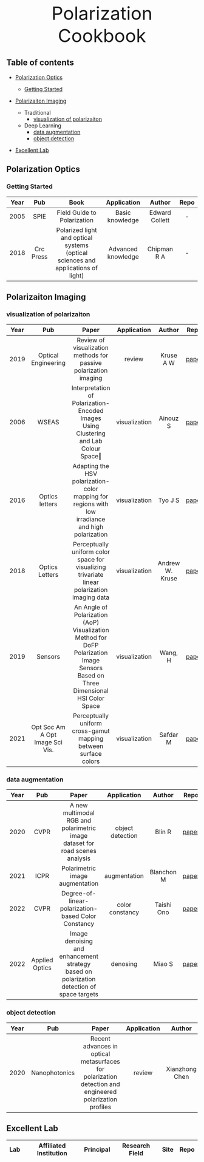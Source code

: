 
<div align='center'>
    <font size='16'>Polarization Cookbook</font>
</div>

## Table of contents
- [Polarization Optics](#polarization-optics)
    - [Getting Started](#getting-started)
    <!-- - [Paper](#paper) -->
- [Polarizaiton Imaging](#polarizaiton-imaging)
    - Traditional
        - [visualization of polarizaiton](#visualization-of-polarizaiton)
    - Deep Learning
        - [data augmentation](#data-augmentation)
        - [object detection](#object-detection)
    
- [Excellent Lab](#excellent-lab)

## Polarization Optics
### Getting Started
| Year | Pub | Book | Application | Author| Repo |
|:---:|:---:|:---:|:---:|:---:|:---:|
|2005|SPIE|Field Guide to Polarization|Basic knowledge|Edward Collett| - |
|2018|Crc Press|Polarized light and optical systems (optical sciences and applications of light)|Advanced knowledge|Chipman R A| - |

<!-- 
### Paper

| Year | Pub | Paper | Application | Author| Repo |
|:---:|:---:|:---:|:---:|:---:|:---:|
 -->


## Polarizaiton Imaging
### visualization of polarizaiton
| Year | Pub | Paper | Application | Author| Repo |
|:---:|:---:|:---:|:---:|:---:|:---:|
| 2019|Optical Engineering|Review of visualization methods for passive polarization imaging|review|Kruse A W|[paper](https://www.spiedigitallibrary.org/journals/optical-engineering/volume-58/issue-8/082414/Review-of-visualization-methods-for-passive-polarization-imaging/10.1117/1.OE.58.8.082414.full)|
| 2006 | WSEAS | Interpretation of Polarization-Encoded Images Using Clustering and Lab Colour Space‖ |visualization | Ainouz S | [paper](https://www.researchgate.net/profile/Jihad-Zallat/publication/229044390_Interpretation_of_Polarization-Encoded_Images_Using_Clustering_and_Lab_Colour_Space/links/58a43e34aca27206d972fe6f/Interpretation-of-Polarization-Encoded-Images-Using-Clustering-and-Lab-Colour-Space.pdf) |
| 2016| Optics letters | Adapting the HSV polarization-color mapping for regions with low irradiance and high polarization | visualization | Tyo J S | [paper](https://opg.optica.org/ol/viewmedia.cfm?uri=ol-41-20-4759&seq=0&html=true) |
| 2018 | Optics Letters | Perceptually uniform color space for visualizing trivariate linear polarization imaging data | visualization | Andrew W. Kruse | [paper](https://www.researchgate.net/publication/325179387_Perceptually_uniform_color_space_for_visualizing_trivariate_linear_polarization_imaging_data/link/5f31ec56a6fdcccc43beef63/download) |
| 2019 | Sensors | An Angle of Polarization (AoP) Visualization Method for DoFP Polarization Image Sensors Based on Three Dimensional HSI Color Space | visualization | Wang, H | [paper](https://www.mdpi.com/1424-8220/19/7/1713) | 
| 2021 | Opt Soc Am A Opt Image Sci Vis. | Perceptually uniform cross-gamut mapping between surface colors | visualization | Safdar M | [paper](https://opg.optica.org/josaa/abstract.cfm?uri=josaa-38-1-140) |

###  data augmentation
| Year | Pub | Paper | Application | Author| Repo |
|:---:|:---:|:---:|:---:|:---:|:---:|
| 2020 | CVPR |  A new multimodal RGB and polarimetric image dataset for road scenes analysis | object detection | Blin R | [paper](https://openaccess.thecvf.com/content_CVPRW_2020/papers/w14/Blin_A_New_Multimodal_RGB_and_Polarimetric_Image_Dataset_for_Road_CVPRW_2020_paper.pdf)|
| 2021 | ICPR | Polarimetric image augmentation | augmentation | Blanchon M | [paper](https://arxiv.org/abs/2005.11044) | 
| 2022 | CVPR | Degree-of-linear-polarization-based Color Constancy|color constancy | Taishi Ono | [paper](https://openaccess.thecvf.com/content/CVPR2022/papers/Ono_Degree-of-Linear-Polarization-Based_Color_Constancy_CVPR_2022_paper.pdf) |
| 2022 | Applied Optics | Image denoising and enhancement strategy based on polarization detection of space targets | denosing | Miao S | [paper](https://opg.optica.org/ao/abstract.cfm?uri=ao-61-4-904)| 


### object detection
| Year | Pub | Paper | Application | Author| Repo |
|:---:|:---:|:---:|:---:|:---:|:---:|
| 2020 | Nanophotonics | Recent advances in optical metasurfaces for polarization detection and engineered polarization profiles | review | Xianzhong Chen | [paper](https://www.degruyter.com/document/doi/10.1515/nanoph-2019-0479/html)|

## Excellent Lab
| Lab | Affiliated Institution | Principal | Research Field | Site | Repo |
|:---:|:---:|:---:|:---:|:---:|:---:|
